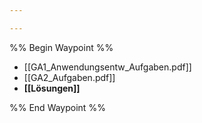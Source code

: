 ```yaml
---

---
```

%% Begin Waypoint %%
- [[GA1_Anwendungsentw_Aufgaben.pdf]]
- [[GA2_Aufgaben.pdf]]
- **[[Lösungen]]**

%% End Waypoint %%
